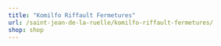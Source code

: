 ```yaml
---
title: "Komilfo Riffault Fermetures"
url: /saint-jean-de-la-ruelle/komilfo-riffault-fermetures/
shop: shop
---
```

